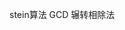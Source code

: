 stein算法
GCD
辗转相除法













































































































